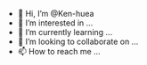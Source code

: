 - 👋 Hi, I’m @Ken-huea
- 👀 I’m interested in ...
- 🌱 I’m currently learning ...
- 💞️ I’m looking to collaborate on ...
- 📫 How to reach me ...

<!---
Ken-huea/Ken-huea is a ✨ special ✨ repository because its `README.md` (this file) appears on your GitHub profile.
You can click the Preview link to take a look at your changes.
--->
